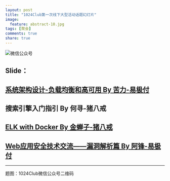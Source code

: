 ```yaml
---
layout: post
title: "1024Club第一次线下大型活动话题幻灯片"
image:
  feature: abstract-10.jpg
tags: [聚会]
comments: true
share: true
---
```


![微信公众号](http://pic.yupoo.com/peigen123_v/FS7rkJGH/medium.jpg)


## Slide：

## [系统架构设计-负载均衡和高可用 By 苦力-易极付](http://t.cn/RcYQLN0)


## 搜索引擎入门指引 By 何寻-猪八戒

## [ELK with Docker By 金蝉子-猪八戒](http://t.cn/RcYQJB1)

## [Web应用安全技术交流——漏洞解析篇 By 阿锋-易极付](http://t.cn/RcYQaHc)

---
题图：1024Club微信公众号二维码
